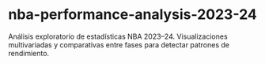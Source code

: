 # nba-performance-analysis-2023-24
Análisis exploratorio de estadísticas NBA 2023–24. Visualizaciones multivariadas y comparativas entre fases para detectar patrones de rendimiento.
